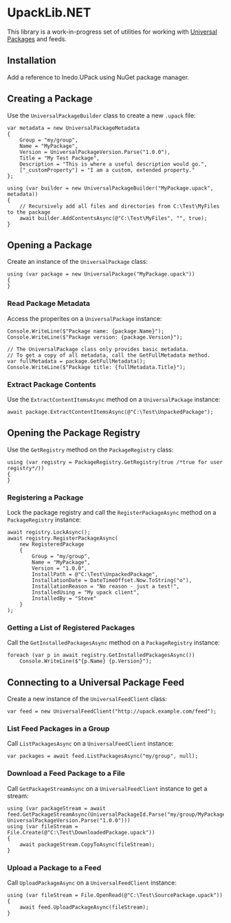 # UpackLib.NET
This library is a work-in-progress set of utilities for working with
[Universal Packages](https://inedo.com/support/documentation/various/universal-packages/universal-feeds-package-ref)
and feeds.

## Installation
Add a reference to Inedo.UPack using NuGet package manager.

## Creating a Package
Use the `UniversalPackageBuilder` class to create a new `.upack` file:

    var metadata = new UniversalPackageMetadata
    {
        Group = "my/group",
        Name = "MyPackage",
        Version = UniversalPackageVersion.Parse("1.0.0"),
        Title = "My Test Package",
        Description = "This is where a useful description would go.",
        ["_customProperty"] = "I am a custom, extended property."
    };

    using (var builder = new UniversalPackageBuilder("MyPackage.upack", metadata))
    {
        // Recursively add all files and directories from C:\Test\MyFiles to the package
        await builder.AddContentsAsync(@"C:\Test\MyFiles", "", true);
    }

## Opening a Package
Create an instance of the `UniversalPackage` class:

    using (var package = new UniversalPackage("MyPackage.upack"))
    {
    }

### Read Package Metadata
Access the properites on a `UniversalPackage` instance:

    Console.WriteLine($"Package name: {package.Name}");
    Console.WriteLine($"Package version: {package.Version}");

    // The UniversalPackage class only provides basic metadata.
    // To get a copy of all metadata, call the GetFullMetadata method.
    var fullMetadata = package.GetFullMetadata();
    Console.WriteLine($"Package title: {fullMetadata.Title}");

### Extract Package Contents
Use the `ExtractContentItemsAsync` method on a `UniversalPackage` instance:

    await package.ExtractContentItemsAsync(@"C:\Test\UnpackedPackage");

## Opening the Package Registry
Use the `GetRegistry` method on the `PackageRegistry` class:

    using (var registry = PackageRegistry.GetRegistry(true /*true for user registry*/))
    {
    }

### Registering a Package
Lock the package registry and call the `RegisterPackageAsync` method on a `PackageRegistry` instance:

    await registry.LockAsync();
    await registry.RegisterPackageAsync(
        new RegisteredPackage
        {
            Group = "my/group",
            Name = "MyPackage",
            Version = "1.0.0",
            InstallPath = @"C:\Test\UnpackedPackage",
            InstallationDate = DateTimeOffset.Now.ToString("o"),
            InstallationReason = "No reason - just a test!",
            InstalledUsing = "My upack client",
            InstalledBy = "Steve"
        }
    );

### Getting a List of Registered Packages
Call the `GetInstalledPackagesAsync` method on a `PackageRegistry` instance:

    foreach (var p in await registry.GetInstalledPackagesAsync())
        Console.WriteLine($"{p.Name} {p.Version}");

## Connecting to a Universal Package Feed
Create a new instance of the `UniversalFeedClient` class:

    var feed = new UniversalFeedClient("http://upack.example.com/feed");

### List Feed Packages in a Group
Call `ListPackagesAsync` on a `UniversalFeedClient` instance:

    var packages = await feed.ListPackagesAsync("my/group", null);

### Download a Feed Package to a File
Call `GetPackageStreamAsync` on a `UniversalFeedClient` instance to get a stream:

    using (var packageStream = await feed.GetPackageStreamAsync(UniversalPackageId.Parse("my/group/MyPackage"), UniversalPackageVersion.Parse("1.0.0")))
    using (var fileStream = File.Create(@"C:\Test\DownloadedPackage.upack"))
    {
        await packageStream.CopyToAsync(fileStream);
    }

### Upload a Package to a Feed
Call `UploadPackageAsync` on a `UniversalFeedClient` instance:

    using (var fileStream = File.OpenRead(@"C:\Test\SourcePackage.upack"))
    {
        await feed.UploadPackageAsync(fileStream);
    }